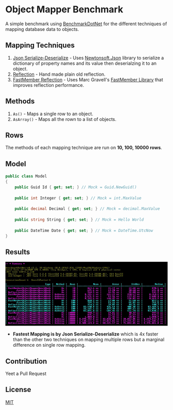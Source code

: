 # Object Mapper Benchmark
A simple benchmark using [BenchmarkDotNet](https://github.com/dotnet/BenchmarkDotNet) for the different techniques of mapping database data to objects.

## Mapping Techniques
1. [Json Serialize-Deserialize](https://github.com/IanEscober/ObjectMapperBenchmark/blob/master/src/ObjectMapperBenchMark/Mappers/JsonObjectMapperBenchMark.cs) - Uses [Newtonsoft.Json](https://www.nuget.org/packages/Newtonsoft.Json/) library to serialize a dictionary of property names and its value then deserialzing it to an object.
2. [Reflection](https://github.com/IanEscober/ObjectMapperBenchmark/blob/master/src/ObjectMapperBenchMark/Mappers/ReflectionObjectMapperBenchMark.cs) - Hand made plain old reflection.
3. [FastMember Reflection](https://github.com/IanEscober/ObjectMapperBenchmark/blob/master/src/ObjectMapperBenchMark/Mappers/FastMemberObjectMapperBenchMark.cs) - Uses Marc Gravell's [FastMember Library](https://github.com/mgravell/fast-member) that improves reflection performance.

## Methods
1. `As()` - Maps a single row to an object.
2. `AsArray()` - Maps all the rown to a list of objects.

## Rows
The methods of each mapping technique are run on __10, 100, 10000 rows__.

## Model
```csharp
public class Model
{
    public Guid Id { get; set; } // Mock = Guid.NewGuid()

    public int Integer { get; set; } // Mock = int.MaxValue

    public decimal Decimal { get; set; } // Mock = decimal.MaxValue

    public string String { get; set; } // Mock = Hello World

    public DateTime Date { get; set; } // Mock = DateTime.UtcNow
}
```

## Results
![Bechmark Results](https://github.com/IanEscober/ObjectMapperBenchmark/blob/master/docs/Results.JPG)

- __Fastest Mapping is by Json Serialize-Deserialize__ which is 4x faster than the other two techniques on mapping multiple rows but a marginal difference on single row mapping.

## Contribution
Yeet a Pull Request

## License
[MIT](https://github.com/IanEscober/ObjectMapperBenchmark/blob/master/License)
